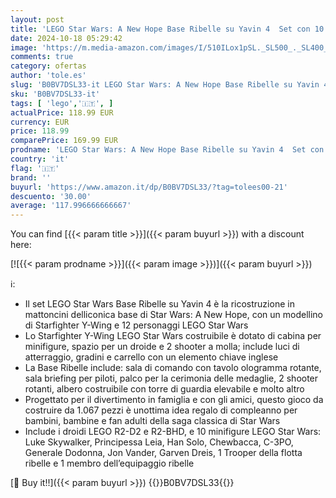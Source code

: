 ```yaml
---
layout: post
title: 'LEGO Star Wars: A New Hope Base Ribelle su Yavin 4  Set con 10 Minifigure tra cui Luke Skywalker  Principessa Leila  Chewbacca  2 Figure di Droidi  Starfighter Y-wing e Sala Comando  Idea Regalo 75365'
date: 2024-10-18 05:29:42
image: 'https://m.media-amazon.com/images/I/510ILox1pSL._SL500_._SL400_.jpg'
comments: true
category: ofertas
author: 'tole.es'
slug: 'B0BV7DSL33-it LEGO Star Wars: A New Hope Base Ribelle su Yavin 4 Set con...'
sku: 'B0BV7DSL33-it'
tags: [ 'lego','🇮🇹', ]
actualPrice: 118.99 EUR
currency: EUR
price: 118.99
comparePrice: 169.99 EUR
prodname: 'LEGO Star Wars: A New Hope Base Ribelle su Yavin 4  Set con 10 Minifigure tra cui Luke Skywalker  Principessa Leila  Chewbacca  2 Figure di Droidi  Starfighter Y-wing e Sala Comando  Idea Regalo 75365'
country: 'it'
flag: '🇮🇹'
brand: ''
buyurl: 'https://www.amazon.it/dp/B0BV7DSL33/?tag=tolees00-21'
descuento: '30.00'
average: '117.996666666667'
---
```


You can find [{{< param title >}}]({{< param buyurl >}}) with a discount here:

[![{{< param prodname >}}]({{< param image >}})]({{< param buyurl >}})

ℹ️:

- Il set LEGO Star Wars Base Ribelle su Yavin 4 è la ricostruzione in mattoncini delliconica base di Star Wars: A New Hope, con un modellino di Starfighter Y-Wing e 12 personaggi LEGO Star Wars
- Lo Starfighter Y-Wing LEGO Star Wars costruibile è dotato di cabina per minifigure, spazio per un droide e 2 shooter a molla; include luci di atterraggio, gradini e carrello con un elemento chiave inglese
- La Base Ribelle include: sala di comando con tavolo ologramma rotante, sala briefing per piloti, palco per la cerimonia delle medaglie, 2 shooter rotanti, albero costruibile con torre di guardia elevabile e molto altro
- Progettato per il divertimento in famiglia e con gli amici, questo gioco da costruire da 1.067 pezzi è unottima idea regalo di compleanno per bambini, bambine e fan adulti della saga classica di Star Wars
- Include i droidi LEGO R2-D2 e R2-BHD, e 10 minifigure LEGO Star Wars: Luke Skywalker, Principessa Leia, Han Solo, Chewbacca, C-3PO, Generale Dodonna, Jon Vander, Garven Dreis, 1 Trooper della flotta ribelle e 1 membro dell’equipaggio ribelle

[🛒 Buy it!!]({{< param buyurl >}})
{{<world>}}B0BV7DSL33{{</world>}}

